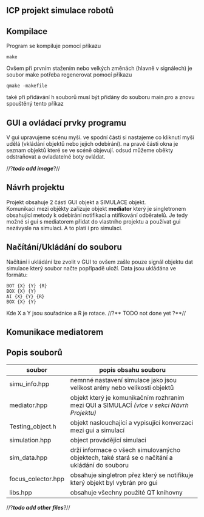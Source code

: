 ## ICP projekt **simulace robotů**

## Kompilace

Program se kompiluje pomocí příkazu

    make

Ovšem při prvním stažením nebo velkých změnách (hlavně v signálech) je soubor make potřeba regenerovat pomocí příkazu

    qmake -makefile

také při přidávání h souborů musí být přidány do souboru main.pro a znovu spouštěný tento příkaz


## GUI a ovládací prvky programu

V gui upravujeme scénu myší. ve spodní části si nastajeme co kliknutí myši udělá (vkládání objektů nebo jejich odebírání).
na pravé části okna je seznam objektů které se ve scéně objevují. odsud můžeme oběkty odstraňovat a ovladatelné boty ovládat.

//?***todo add image***?//


## Návrh projektu

Projekt obsahuje 2 části GUI objekt a SIMULACE objekt. \
Komunikaci mezi objěkty zařizuje objekt **mediator** který je singletronem obsahující metody k odebírání notifikací a ntifikování odběratelů. 
Je tedy možné si gui s mediatorem přidat do vlastního projektu a používat gui nezávysle na simulaci. A to platí i pro simulaci.


## Načítání/Ukládání do souboru
Načítání i ukládání lze zvolit v GUI to ovšem zašle pouze signál objektu dat simulace který soubor načte popřípadě uloží.
Data jsou ukládána ve formátu:

    BOT {X} {Y} {R} 
    BOX {X} {Y}
    AI {X} {Y} {R}
    BOX {X} {Y}

Kde X a Y jsou souřadnice a R je rotace. 
//?** TODO not done yet ?**//

## Komunikace mediatorem



## Popis souborů

|      soubor      |           popis obsahu souboru                                                                |
|------------------|-----------------------------------------------------------------------------------------------|
|simu_info.hpp     | nemnné nastavení simulace jako jsou velikost arény nebo velikosti objektů                     |
|mediator.hpp      | objekt který je komunikačním rozhraním mezi QUI a SIMULACÍ *(více v sekci Návrh Projektu)*    |
|Testing_object.h  | objekt naslouchající a vypisující konverzaci mezi gui a simulací                              |
|simulation.hpp    | object provádějící simulaci                                                                   |
|sim_data.hpp      | drží informace o všech simulovanýcho objektech, také stará se o načítání a ukládání do souboru|
|focus_colector.hpp| obsahuje singletron přez který se notifikuje který objekt byl vybrán pro gui                  |
|libs.hpp          | obsahuje všechny použité QT knihovny                                                          |
//?***todo add other files***?//
